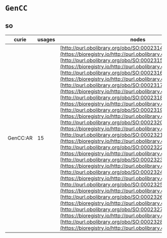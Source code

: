 # `GenCC`

## so

| curie    |   usages | nodes                                                                                                                                                                                                                                                                                                                                                                                                                                                                                                                                                                                                                                                                                                                                                                                                                                                                                                                                                                                                                                                                                                                                                                                                                                                                                                                                                                                                                                                                                                                                                                                                                                                                                                                           |
|----------|----------|---------------------------------------------------------------------------------------------------------------------------------------------------------------------------------------------------------------------------------------------------------------------------------------------------------------------------------------------------------------------------------------------------------------------------------------------------------------------------------------------------------------------------------------------------------------------------------------------------------------------------------------------------------------------------------------------------------------------------------------------------------------------------------------------------------------------------------------------------------------------------------------------------------------------------------------------------------------------------------------------------------------------------------------------------------------------------------------------------------------------------------------------------------------------------------------------------------------------------------------------------------------------------------------------------------------------------------------------------------------------------------------------------------------------------------------------------------------------------------------------------------------------------------------------------------------------------------------------------------------------------------------------------------------------------------------------------------------------------------|
| GenCC:AR |       15 | [http://purl.obolibrary.org/obo/SO:0002314](https://bioregistry.io/http://purl.obolibrary.org/obo/SO:0002314), [http://purl.obolibrary.org/obo/SO:0002315](https://bioregistry.io/http://purl.obolibrary.org/obo/SO:0002315), [http://purl.obolibrary.org/obo/SO:0002316](https://bioregistry.io/http://purl.obolibrary.org/obo/SO:0002316), [http://purl.obolibrary.org/obo/SO:0002317](https://bioregistry.io/http://purl.obolibrary.org/obo/SO:0002317), [http://purl.obolibrary.org/obo/SO:0002318](https://bioregistry.io/http://purl.obolibrary.org/obo/SO:0002318), [http://purl.obolibrary.org/obo/SO:0002319](https://bioregistry.io/http://purl.obolibrary.org/obo/SO:0002319), [http://purl.obolibrary.org/obo/SO:0002320](https://bioregistry.io/http://purl.obolibrary.org/obo/SO:0002320), [http://purl.obolibrary.org/obo/SO:0002321](https://bioregistry.io/http://purl.obolibrary.org/obo/SO:0002321), [http://purl.obolibrary.org/obo/SO:0002322](https://bioregistry.io/http://purl.obolibrary.org/obo/SO:0002322), [http://purl.obolibrary.org/obo/SO:0002323](https://bioregistry.io/http://purl.obolibrary.org/obo/SO:0002323), [http://purl.obolibrary.org/obo/SO:0002324](https://bioregistry.io/http://purl.obolibrary.org/obo/SO:0002324), [http://purl.obolibrary.org/obo/SO:0002325](https://bioregistry.io/http://purl.obolibrary.org/obo/SO:0002325), [http://purl.obolibrary.org/obo/SO:0002326](https://bioregistry.io/http://purl.obolibrary.org/obo/SO:0002326), [http://purl.obolibrary.org/obo/SO:0002327](https://bioregistry.io/http://purl.obolibrary.org/obo/SO:0002327), [http://purl.obolibrary.org/obo/SO:0002328](https://bioregistry.io/http://purl.obolibrary.org/obo/SO:0002328) |
